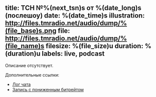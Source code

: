 title: ТСН №%(next_tsn)s от %(date_long)s (послешоу)
date: %(date_time)s
illustration: http://files.tmradio.net/audio/dump/%(file_base)s.png
file: http://files.tmradio.net/audio/dump/%(file_name)s
filesize: %(file_size)u
duration: %(duration)u
labels: live, podcast
---
Описание отсутствует.

Дополнительные ссылки:

- [Лог чата](http://files.tmradio.net/audio/dump/%(file_base)s.log)
- [Запись с пониженным битрейтом](http://files.tmradio.net/audio/dump/%(file_base)s-lofi.ogg)
